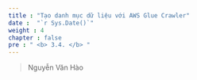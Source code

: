 ```yaml
---
title : "Tạo danh mục dữ liệu với AWS Glue Crawler"
date :  "`r Sys.Date()`" 
weight : 4 
chapter : false
pre : " <b> 3.4. </b> "
---
```


> Nguyễn Văn Hào
